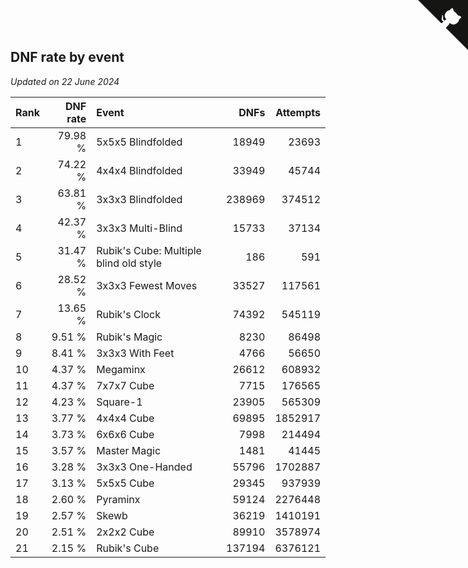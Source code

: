 ## DNF rate by event

*Updated on 22 June 2024*

| Rank | DNF rate | Event | DNFs | Attempts |
| :--- | ---: | :--- | ---: | ---: |
| 1 | 79.98 % | 5x5x5 Blindfolded | 18949 | 23693 |
| 2 | 74.22 % | 4x4x4 Blindfolded | 33949 | 45744 |
| 3 | 63.81 % | 3x3x3 Blindfolded | 238969 | 374512 |
| 4 | 42.37 % | 3x3x3 Multi-Blind | 15733 | 37134 |
| 5 | 31.47 % | Rubik's Cube: Multiple blind old style | 186 | 591 |
| 6 | 28.52 % | 3x3x3 Fewest Moves | 33527 | 117561 |
| 7 | 13.65 % | Rubik's Clock | 74392 | 545119 |
| 8 | 9.51 % | Rubik's Magic | 8230 | 86498 |
| 9 | 8.41 % | 3x3x3 With Feet | 4766 | 56650 |
| 10 | 4.37 % | Megaminx | 26612 | 608932 |
| 11 | 4.37 % | 7x7x7 Cube | 7715 | 176565 |
| 12 | 4.23 % | Square-1 | 23905 | 565309 |
| 13 | 3.77 % | 4x4x4 Cube | 69895 | 1852917 |
| 14 | 3.73 % | 6x6x6 Cube | 7998 | 214494 |
| 15 | 3.57 % | Master Magic | 1481 | 41445 |
| 16 | 3.28 % | 3x3x3 One-Handed | 55796 | 1702887 |
| 17 | 3.13 % | 5x5x5 Cube | 29345 | 937939 |
| 18 | 2.60 % | Pyraminx | 59124 | 2276448 |
| 19 | 2.57 % | Skewb | 36219 | 1410191 |
| 20 | 2.51 % | 2x2x2 Cube | 89910 | 3578974 |
| 21 | 2.15 % | Rubik's Cube | 137194 | 6376121 |


<a href="https://github.com/JustinTimeCuber/wca_statistics" class="github-corner" aria-label="View source on Github"><svg width="80" height="80" viewBox="0 0 250 250" style="fill:#151513; color:#fff; position: absolute; top: 0; border: 0; right: 0;" aria-hidden="true"><path d="M0,0 L115,115 L130,115 L142,142 L250,250 L250,0 Z"></path><path d="M128.3,109.0 C113.8,99.7 119.0,89.6 119.0,89.6 C122.0,82.7 120.5,78.6 120.5,78.6 C119.2,72.0 123.4,76.3 123.4,76.3 C127.3,80.9 125.5,87.3 125.5,87.3 C122.9,97.6 130.6,101.9 134.4,103.2" fill="currentColor" style="transform-origin: 130px 106px;" class="octo-arm"></path><path d="M115.0,115.0 C114.9,115.1 118.7,116.5 119.8,115.4 L133.7,101.6 C136.9,99.2 139.9,98.4 142.2,98.6 C133.8,88.0 127.5,74.4 143.8,58.0 C148.5,53.4 154.0,51.2 159.7,51.0 C160.3,49.4 163.2,43.6 171.4,40.1 C171.4,40.1 176.1,42.5 178.8,56.2 C183.1,58.6 187.2,61.8 190.9,65.4 C194.5,69.0 197.7,73.2 200.1,77.6 C213.8,80.2 216.3,84.9 216.3,84.9 C212.7,93.1 206.9,96.0 205.4,96.6 C205.1,102.4 203.0,107.8 198.3,112.5 C181.9,128.9 168.3,122.5 157.7,114.1 C157.9,116.9 156.7,120.9 152.7,124.9 L141.0,136.5 C139.8,137.7 141.6,141.9 141.8,141.8 Z" fill="currentColor" class="octo-body"></path></svg></a><style>.github-corner:hover .octo-arm{animation:octocat-wave 560ms ease-in-out}@keyframes octocat-wave{0%,100%{transform:rotate(0)}20%,60%{transform:rotate(-25deg)}40%,80%{transform:rotate(10deg)}}@media (max-width:500px){.github-corner:hover .octo-arm{animation:none}.github-corner .octo-arm{animation:octocat-wave 560ms ease-in-out}}</style>
